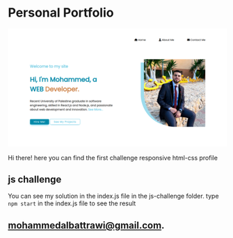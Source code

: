 # Personal Portfolio

![Profile Image](./images/profile.png)

Hi there! here you can find the first challenge responsive html-css profile

## js challenge

You can see my solution in the index.js file in the js-challenge folder.
type `npm start` in the index.js file to see the result

## [mohammedalbattrawi@gmail.com](mohammedalbattrawi@gmail.com).
